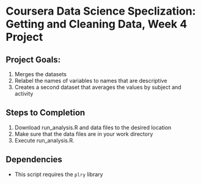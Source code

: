 # Coursera Data Science Speclization: Getting and Cleaning Data, Week 4 Project

## Project Goals:
1. Merges the datasets
2. Relabel the names of variables to names that are descriptive
3. Creates a second dataset that averages the values by subject and activity

## Steps to Completion
1. Download run_analysis.R and data files to the desired location
2. Make sure that the data files are in your work directory
3. Execute run_analysis.R.
 
## Dependencies
* This script requires the ```plry``` library